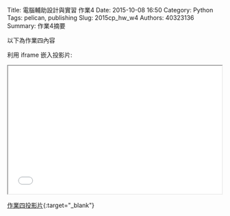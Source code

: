 Title: 電腦輔助設計與實習 作業4
Date: 2015-10-08 16:50
Category: Python
Tags: pelican, publishing
Slug: 2015cp_hw_w4
Authors: 40323136
Summary: 作業4摘要

以下為作業四內容

利用 iframe 嵌入投影片:

<iframe src="simplest3.html" width="500" height="300"></iframe>

[作業四投影片](simplest3.html){:target="_blank"}

